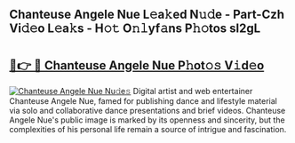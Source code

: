## Chanteuse Angele Nue L𝚎a𝚔ed N𝚞𝚍e - Part-Czh Vi𝚍𝚎o L𝚎a𝚔s - H𝚘𝚝 O𝚗𝚕yf𝚊ns P𝚑𝚘tos sl2gL

# <h2><a href="http://kfa9a3f.oniu.top/?m=Chanteuse+Angele+Nue">🔗👉 🔴 Chanteuse Angele Nue P𝚑ot𝚘𝚜 V𝚒d𝚎o</a></h2>

[![Chanteuse Angele Nue Nu𝚍e𝚜](https://i.imgur.com/0qMVB7G.gif)](http://kfa9a3f.oniu.top/?m=Chanteuse+Angele+Nue)
Digital artist and web entertainer Chanteuse Angele Nue, famed for publishing dance and lifestyle material via solo and collaborative dance presentations and brief videos. Chanteuse Angele Nue's public image is marked by its openness and sincerity, but the complexities of his personal life remain a source of intrigue and fascination.  
